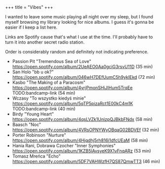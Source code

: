 +++
title = "Vibes"
+++

I wanted to leave some music playing all night over my sleep, but I found myself browsing my library looking for nice albums. I guess it's gonna be easier if I keep a list here.

Links are Spotify cause that's what I use at the time. I'll probably have to turn it into another secret radio station.

Order is considerably random and definitely not indicating preference.

- Passion Pit "Tremendous Sea of Love" <https://open.spotify.com/album/2UeAEO0Aa0gciG3rsvU11D> (35 min)
- San Holo "bb u ok?" <https://open.spotify.com/album/046wH7DEfUumC5h9ykIEkd> (72 min)
- Kasbo "The Making of a Paracosm" <https://open.spotify.com/album/4yrjPmonSHiJIHum5TrqEe> TODO:bandcamp-link (54 min)
- Wczasy "To wszystko kiedyś minie" <https://open.spotify.com/album/5qTP5pizaRct1E00kC4m1K> TODO:bandcamp-link (40 min)
- Birdy "Young Heart" <https://open.spotify.com/album/4qsLVZk1UnizpQJBkbFNdx> (58 min)
- Baasch "Noc" <https://open.spotify.com/album/4VRsOPNYWyOBqaG02BDVEf> (32 min)
- Porter Robinson "Nurture" <https://open.spotify.com/album/4Hjqdhj5rh816i1dfcUEaM> (58 min)
- Hania Rani, Dobrawa Czocher "Inner Symphonies" <https://open.spotify.com/album/1KZB5lAvsyeK9X1vFnqARz> (53 min)
- Tomasz Mreńca "Echo" <https://open.spotify.com/album/5DF7VAHWzfH7QS87QmwTT3> (46 min)
